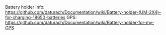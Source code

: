 Battery holder info: https://github.com/daturach/Documentation/wiki/Battery-holder-(UM-2X4)-for-charging-18650-batteries
GPS: https://github.com/daturach/Documentation/wiki/Battery-holder-for-my-GPS
